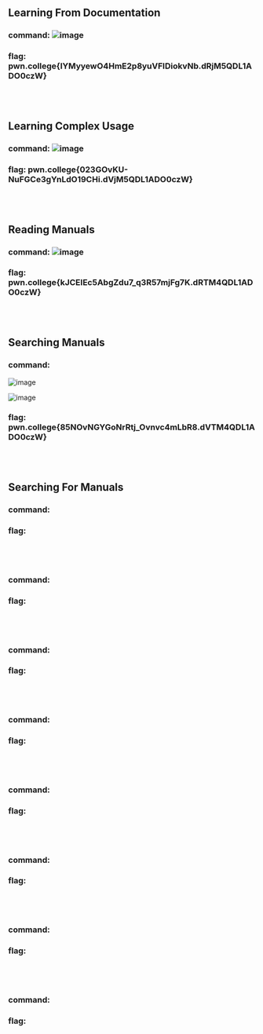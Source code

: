 ## Learning From Documentation
### command: ![image](https://github.com/user-attachments/assets/c6f37c65-a141-4842-922c-715afac31f04)

### flag: pwn.college{IYMyyewO4HmE2p8yuVFIDiokvNb.dRjM5QDL1ADO0czW}
<br><br>


## Learning Complex Usage
### command: ![image](https://github.com/user-attachments/assets/9a5dbc62-bad3-4d65-b0fe-812b5d0565bb)

### flag: pwn.college{023GOvKU-NuFGCe3gYnLdO19CHi.dVjM5QDL1ADO0czW}
<br><br>


## Reading Manuals
### command: ![image](https://github.com/user-attachments/assets/0c23590a-3727-461b-9eaf-18051bb42c1f)

### flag: pwn.college{kJCEIEc5AbgZdu7_q3R57mjFg7K.dRTM4QDL1ADO0czW}
<br><br>


## Searching Manuals
### command: 

![image](https://github.com/user-attachments/assets/f7f6ec07-541b-458c-aa84-0a67a5ebb7bb)

![image](https://github.com/user-attachments/assets/7733533f-3223-4c8c-a926-c3babf21545f)


### flag: pwn.college{85NOvNGYGoNrRtj_Ovnvc4mLbR8.dVTM4QDL1ADO0czW}
<br><br>


## Searching For Manuals
### command: 
### flag: 
<br><br>


## 
### command: 
### flag: 
<br><br>


## 
### command: 
### flag: 
<br><br>


## 
### command: 
### flag: 
<br><br>


## 
### command: 
### flag: 
<br><br>


## 
### command: 
### flag: 
<br><br>


## 
### command: 
### flag: 
<br><br>


## 
### command: 
### flag: 
<br><br>


